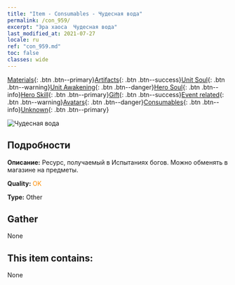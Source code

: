 ```yaml
---
title: "Item - Consumables - Чудесная вода"
permalink: /con_959/
excerpt: "Эра хаоса  Чудесная вода"
last_modified_at: 2021-07-27
locale: ru
ref: "con_959.md"
toc: false
classes: wide
---
```

 [Materials](/ItemsRU/){: .btn .btn--primary}[Artifacts](/ItemsRU/Artifacts/){: .btn .btn--success}[Unit Soul](/ItemsRU/UnitSoul/){: .btn .btn--warning}[Unit Awakening](/ItemsRU/UnitAwakening/){: .btn .btn--danger}[Hero Soul](/ItemsRU/HeroSoul/){: .btn .btn--info}[Hero Skill](/ItemsRU/HeroSkill/){: .btn .btn--primary}[Gift](/ItemsRU/Gift/){: .btn .btn--success}[Event related](/ItemsRU/Events/){: .btn .btn--warning}[Avatars](/ItemsRU/Avatars/){: .btn .btn--danger}[Consumables](/ItemsRU/Consumables/){: .btn .btn--info}[Unknown](/ItemsRU/Unknown/){: .btn .btn--primary}

 ![Чудесная вода](/images/t/i_40054.png)

## Подробности
 **Описание:** Ресурс, получаемый в Испытаниях богов. Можно обменять в магазине на предметы.

 **Quality:** <span style="color: #FF8C00">OK</span>

 **Type:** Other

## Gather

  None

## This item contains:

  None

